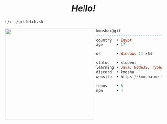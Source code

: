 <h1 align="center">
  <i>Hello!</i>
</h1>


```sh
~/: ./gitfetch.sh
```

<img align="left" src="https://avatars.githubusercontent.com/u/128246041?v=4" width="290" />

```haskell
kmoshax@git
------------------------------
country  • Egypt
age      • 17

os       • Windows 11 x64

status   • student
learning • Java, NodeJS, Typescript, Networking, Rust, PHP, Golang, BASH
discord  • kmosha
website  • https://kmosha.me (soon..)

repos    • 6
npm      • 4
```

